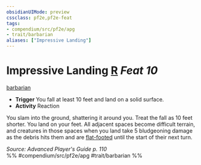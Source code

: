 ```yaml
---
obsidianUIMode: preview
cssclass: pf2e,pf2e-feat
tags:
- compendium/src/pf2e/apg
- trait/barbarian
aliases: ["Impressive Landing"]
---
```

# Impressive Landing  [R](chapter-9-playing-the-game.md#Actions "Reaction") *Feat 10*  
[barbarian](Reference/Rules/Traits/barbarian.md "Barbarian Class Trait")  

- **Trigger** You fall at least 10 feet and land on a solid surface.
- **Activity** Reaction

You slam into the ground, shattering it around you. Treat the fall as 10 feet shorter. You land on your feet. All adjacent spaces become difficult terrain, and creatures in those spaces when you land take 5 bludgeoning damage as the debris hits them and are [flat-footed](conditions.md#Flat-footed) until the start of their next turn.

*Source: Advanced Player's Guide p. 110*  
%% #compendium/src/pf2e/apg #trait/barbarian %%